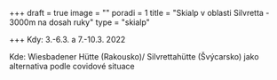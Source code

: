 +++
draft = true
image = ""
poradi = 1
title = "Skialp v oblasti Silvretta - 3000m na dosah ruky"
type = "skialp"

+++
Kdy: 3.-6.3. a 7.-10.3. 2022

Kde: Wiesbadener Hütte (Rakousko)/ Silvrettahütte (Švýcarsko) jako alternativa podle covidové situace